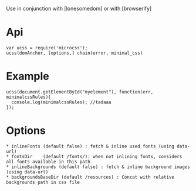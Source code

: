 Use in conjunction with [lonesomedom] or with [browserify]

# Api
```
var ucss = require('microcss');
ucss(domAnchor, [options,] chain(error, minimal_css)
``` 

# Example
```
ucss(document.getElementById("myelement"), function(err, minimalcssRules){
  console.log(minimalcssRules); //tadaaa
});
```

# Options 
```
* inlineFonts (default false) : fetch & inline used fonts (using data-url)
* fontsDir    (default /fonts/): when not inlining fonts, considers all fonts available in this path
* inlineBackgrounds (default false) : fetch & inline background images (using data-url)
* backgroundsBaseDir (default /resources) : Concat with relative backgrounds path in css file
```

